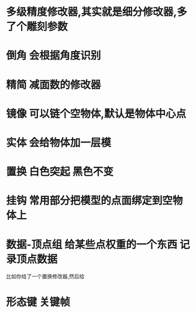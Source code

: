 # 多级精度修改器,其实就是细分修改器,多了个雕刻参数

# 倒角 会根据角度识别

# 精简 减面数的修改器

# 镜像 可以链个空物体,默认是物体中心点

# 实体 会给物体加一层模

# 置换 白色突起 黑色不变

# 挂钩 常用部分把模型的点面绑定到空物体上



# 数据-顶点组 给某些点权重的一个东西 记录顶点数据

比如你给了一个置换修改器,然后给

# 形态键 关键帧
